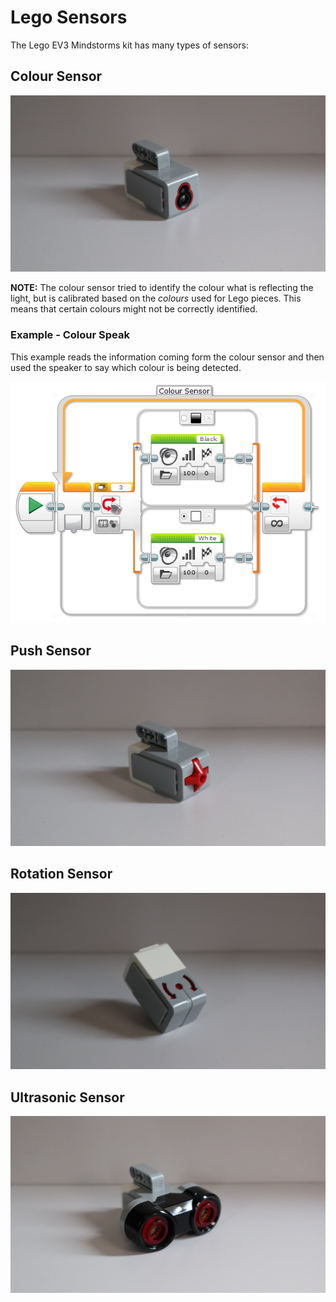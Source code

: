 # Lego Sensors

The Lego EV3 Mindstorms kit has many types of sensors:

## Colour Sensor
![alt text](https://raw.githubusercontent.com/brent-shaw/ev3-01-beginner/master/resources/hardware_images/sensorColour1.jpg "Colour Sensor")

**NOTE:** The colour sensor tried to identify the colour what is reflecting the light, but is calibrated based on the *colours* used for Lego pieces. This means that certain colours might not be correctly identified.

### Example - Colour Speak

This example reads the information coming form the colour sensor and then used the speaker to say which colour is being detected.

![alt text](https://raw.githubusercontent.com/brent-shaw/ev3-01-beginner/master/resources/program_images/colourSpeak.PNG)

## Push Sensor
![alt text](https://raw.githubusercontent.com/brent-shaw/ev3-01-beginner/master/resources/hardware_images/sensorPush1.jpg "Push Sensor")

## Rotation Sensor
![alt text](https://raw.githubusercontent.com/brent-shaw/ev3-01-beginner/master/resources/hardware_images/sensorRotation1.jpg "Rotation Sensor")

## Ultrasonic Sensor
![alt text](https://raw.githubusercontent.com/brent-shaw/ev3-01-beginner/master/resources/hardware_images/sensorUltrasonic1.jpg "Ultrasonic Sensor")
